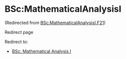 






BSc:MathematicalAnalysisI
=========================



(Redirected from [BSc:MathematicalAnalysisI.F21](/index.php?title=BSc:MathematicalAnalysisI.F21&redirect=no "BSc:MathematicalAnalysisI.F21"))  

Redirect page


Redirect to:

* [BSc: Mathematical Analysis I](/index.php/BSc:_Mathematical_Analysis_I "BSc: Mathematical Analysis I")









